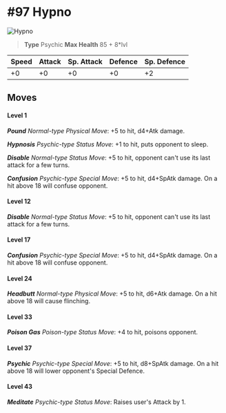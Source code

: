 # #97 Hypno


![Hypno](https://img.pokemondb.net/sprites/home/normal/1x/hypno.png)

> **Type** Psychic
> **Max Health** 85 + 8\*lvl

| Speed | Attack | Sp. Attack | Defence | Sp. Defence |
| ----- | ------ | ---------- | ------- | ----------- |
| +0 | +0 | +0 | +0 | +2 |

## Moves
#### Level 1

***Pound** Normal-type Physical Move*: +5 to hit, d4+Atk damage. 

***Hypnosis** Psychic-type Status Move*: +1 to hit, puts opponent to sleep.

***Disable** Normal-type Status Move*: +5 to hit, opponent can't use its last attack for a few turns.

***Confusion** Psychic-type Special Move*: +5 to hit, d4+SpAtk damage. On a hit above 18 will confuse opponent.
#### Level 12

***Disable** Normal-type Status Move*: +5 to hit, opponent can't use its last attack for a few turns.
#### Level 17

***Confusion** Psychic-type Special Move*: +5 to hit, d4+SpAtk damage. On a hit above 18 will confuse opponent.
#### Level 24

***Headbutt** Normal-type Physical Move*: +5 to hit, d6+Atk damage. On a hit above 18 will cause flinching.
#### Level 33

***Poison Gas** Poison-type Status Move*: +4 to hit, poisons opponent.
#### Level 37

***Psychic** Psychic-type Special Move*: +5 to hit, d8+SpAtk damage. On a hit above 18 will lower opponent's Special Defence.
#### Level 43

***Meditate** Psychic-type Status Move*: Raises user's Attack by 1.

